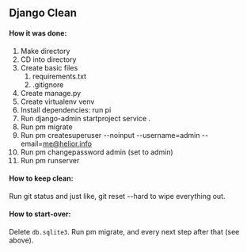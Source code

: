 ## Django Clean

#### How it was done:
1. Make directory
2. CD into directory
3. Create basic files
    1. requirements.txt
    2. .gitignore
4. Create manage.py
5. Create virtualenv venv
6. Install dependencies: run pi
7. Run django-admin startproject service .
8. Run pm migrate
9. Run pm createsuperuser --noinput --username=admin --email=me@helior.info
10. Run pm changepassword admin (set to admin)
11. Run pm runserver


#### How to keep clean:

Run git status and just like, git reset --hard to wipe everything out.

#### How to start-over:
Delete `db.sqlite3`. Run pm migrate, and every next step after that (see above).

